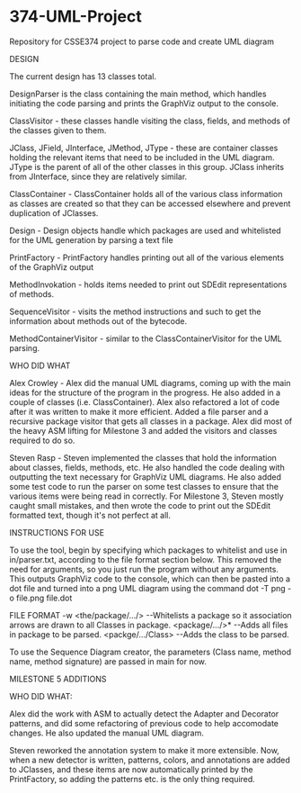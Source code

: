 # 374-UML-Project
Repository for CSSE374 project to parse code and create UML diagram

DESIGN

The current design has 13 classes total.

DesignParser is the class containing the main method, which handles
initiating the code parsing and prints the GraphViz output to the console.

Class<noun>Visitor - these classes handle visiting the class, fields, and
methods of the classes given to them.

JClass, JField, JInterface, JMethod, JType - these are container classes
holding the relevant items that need to be included in the UML diagram.
JType is the parent of all of the other classes in this group. JClass
inherits from JInterface, since they are relatively similar.

ClassContainer - ClassContainer holds all of the various class information 
as classes are created so that they can be accessed elsewhere and prevent
duplication of JClasses.

Design - Design objects handle which packages are used and whitelisted for
the UML generation by parsing a text file

PrintFactory - PrintFactory handles printing out all of the various
elements of the GraphViz output

MethodInvokation - holds items needed to print out SDEdit representations
of methods.

SequenceVisitor - visits the method instructions and such to
get the information about methods out of the bytecode.

MethodContainerVisitor - similar to the ClassContainerVisitor for the UML
parsing.

WHO DID WHAT

Alex Crowley - Alex did the manual UML diagrams, coming up with the
main ideas for the structure of the program in the progress. He also
added in a couple of classes (i.e. ClassContainer). Alex  also
refactored a lot of code after it was written to make it more efficient.
Added a file parser and a recursive package visitor that gets all classes in a package. Alex did most of the heavy ASM lifting for Milestone 3 and added
the visitors and classes required to do so.

Steven Rasp - Steven implemented the classes that hold the information about
classes, fields, methods, etc. He also handled the code dealing with outputting
the text necessary for GraphViz UML diagrams. He also added some test code
to run the parser on some test classes to ensure that the various items
were being read in correctly. For Milestone 3, Steven mostly caught small
mistakes, and then wrote the code to print out the SDEdit formatted text,
though it's not perfect at all.

INSTRUCTIONS FOR USE

To use the tool, begin by specifying which packages to whitelist and use
in in/parser.txt, according to the file format section below. This removed
the need for arguments, so you just run the program without any arguments.
This outputs GraphViz code to the console, which can then be pasted
into a dot file and turned into a png UML diagram using the command
dot -T png -o file.png file.dot

FILE FORMAT
-w <the/package/.../> --Whitelists a package so it association arrows are drawn to all Classes in package.
<package/.../>* --Adds all files in package to be parsed.
<packge/.../Class> --Adds the class to be parsed.

To use the Sequence Diagram creator, the parameters (Class name, method name,
method signature) are passed in main for now.

MILESTONE 5 ADDITIONS

WHO DID WHAT:

Alex did the work with ASM to actually detect the Adapter and Decorator patterns, and did some refactoring of previous code to
help accomodate changes. He also updated the manual UML diagram.

Steven reworked the annotation system to make it more extensible. Now, when a new detector is written,
patterns, colors, and annotations are added to JClasses, and these items are now
automatically printed by the PrintFactory, so adding the patterns etc. is the only thing required.
